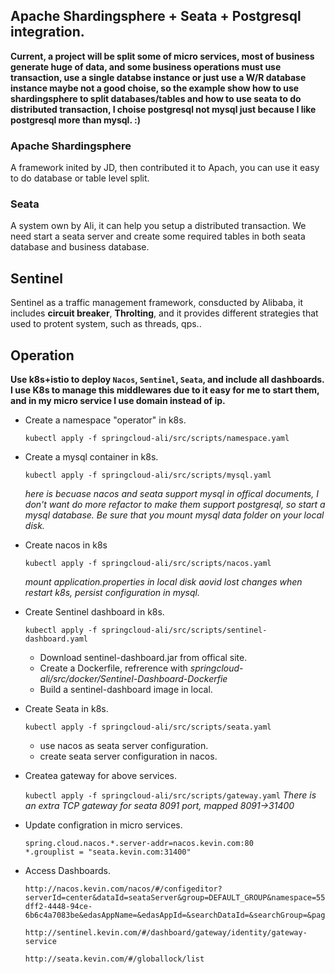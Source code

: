 ## Apache Shardingsphere + Seata + Postgresql integration.

**Current, a project will be split some of micro services, most of business generate huge of data, and some business operations must use transaction, use a single databse instance or just use a W/R database instance maybe not a good choise, so the example show how to use shardingsphere to split databases/tables and how to use seata to do distributed transaction, I choise postgresql not mysql just because I like postgresql more than mysql. :)**

### Apache Shardingsphere
A framework inited by JD, then contributed it to Apach, you can use it easy to do database or table level split.

### Seata

A system own by Ali, it can help you setup a distributed transaction.
We need start a seata server and create some required tables in both seata database and business database.
## Sentinel

Sentinel as a traffic management framework, consducted by Alibaba, it includes **circuit breaker**, **Throlting**, and it provides different strategies that used to protent system, such as threads, qps..

## Operation

**Use k8s+istio to deploy `Nacos`, `Sentinel`, `Seata`, and include all dashboards. I use K8s to manage this middlewares due to it easy for me to start them, and in my micro service I use domain instead of ip.**

- Create a namespace "operator" in k8s. 

    `kubectl apply -f springcloud-ali/src/scripts/namespace.yaml`

- Create a mysql container in k8s.

    `kubectl apply -f springcloud-ali/src/scripts/mysql.yaml`

    *here is becuase nacos and seata support mysql in offical documents, I don't want do more refactor to make them support postgresql, so start a mysql database. Be sure that you mount mysql data folder on your local disk.*

- Create nacos in k8s

    `kubectl apply -f springcloud-ali/src/scripts/nacos.yaml`

    *mount application.properties in local disk aovid lost changes when restart k8s, persist configuration in mysql.*

- Create Sentinel dashboard in k8s.

    `kubectl apply -f springcloud-ali/src/scripts/sentinel-dashboard.yaml`

    - Download sentinel-dashboard.jar from offical site.
    - Create a Dockerfile, refrerence with *springcloud-ali/src/docker/Sentinel-Dashboard-Dockerfie*
    - Build a sentinel-dashboard image in local.

- Create Seata in k8s.

    `kubectl apply -f springcloud-ali/src/scripts/seata.yaml`

    - use nacos as seata server configuration.
    - create seata server configuration in nacos.

- Createa gateway for above services.

    `kubectl apply -f springcloud-ali/src/scripts/gateway.yaml`
    *There is an extra TCP gateway for seata 8091 port, mapped 8091->31400*

- Update configration in micro services.
    ```
    spring.cloud.nacos.*.server-addr=nacos.kevin.com:80
    *.grouplist = "seata.kevin.com:31400"
    ```

- Access Dashboards.
    ```
    http://nacos.kevin.com/nacos/#/configeditor?serverId=center&dataId=seataServer&group=DEFAULT_GROUP&namespace=557c06e3-dff2-4448-94ce-6b6c4a7083be&edasAppName=&edasAppId=&searchDataId=&searchGroup=&pageSize=10&pageNo=1

    http://sentinel.kevin.com/#/dashboard/gateway/identity/gateway-service

    http://seata.kevin.com/#/globallock/list
    ```






